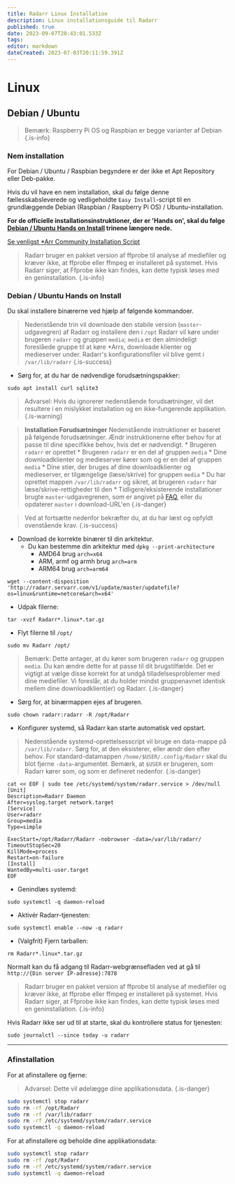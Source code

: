 ```yaml
---
title: Radarr Linux Installation
description: Linux installationsguide til Radarr
published: true
date: 2023-09-07T20:43:01.533Z
tags: 
editor: markdown
dateCreated: 2023-07-03T20:11:59.391Z
---
```


# Linux

## Debian / Ubuntu

> Bemærk: Raspberry Pi OS og Raspbian er begge varianter af Debian {.is-info}

### Nem installation

For Debian / Ubuntu / Raspbian begyndere er der ikke et Apt Repository eller Deb-pakke.

Hvis du vil have en nem installation, skal du følge denne fællesskabsleverede og vedligeholdte `Easy Install`-script til en grundlæggende Debian (Raspbian / Raspberry Pi OS) / Ubuntu-installation.

**For de officielle installationsinstruktioner, der er 'Hands on', skal du følge [Debian / Ubuntu Hands on Install](#debian-ubuntu-hands-on-install) trinene længere nede.**

[Se venligst \*Arr Community Installation Script](/install-script)

> Radarr bruger en pakket version af ffprobe til analyse af mediefiler og kræver ikke, at ffprobe eller ffmpeg er installeret på systemet. Hvis Radarr siger, at Ffprobe ikke kan findes, kan dette typisk løses med en geninstallation.
{.is-info}

### Debian / Ubuntu Hands on Install

Du skal installere binærerne ved hjælp af følgende kommandoer.

> Nedenstående trin vil downloade den stabile version (`master`-udgavegren) af Radarr og installere den i `/opt`
> Radarr vil køre under brugeren `radarr` og gruppen `media`; `media` er den almindeligt foreslåede gruppe til at køre \*Arrs, downloade klienter og medieserver under.
> Radarr's konfigurationsfiler vil blive gemt i `/var/lib/radarr`
{.is-success}

- Sørg for, at du har de nødvendige forudsætningspakker:

```shell
sudo apt install curl sqlite3
```

> Advarsel: Hvis du ignorerer nedenstående forudsætninger, vil det resultere i en mislykket installation og en ikke-fungerende applikation. {.is-warning}

> **Installation Forudsætninger**
> Nedenstående instruktioner er baseret på følgende forudsætninger. Ændr instruktionerne efter behov for at passe til dine specifikke behov, hvis det er nødvendigt.
> \* Brugeren `radarr` er oprettet
> \* Brugeren `radarr` er en del af gruppen `media`
> \* Dine downloadklienter og medieserver kører som og er en del af gruppen `media`
> \* Dine stier, der bruges af dine downloadklienter og medieserver, er tilgængelige (læse/skrive) for gruppen `media`
> \* Du har oprettet mappen `/var/lib/radarr` og sikret, at brugeren `radarr` har læse/skrive-rettigheder til den
> \* Tidligere/eksisterende installationer brugte `master`-udgavegrenen, som er angivet på [FAQ](/radarr/faq), eller du opdaterer `master` i download-URL'en
{.is-danger}

> Ved at fortsætte nedenfor bekræfter du, at du har læst og opfyldt ovenstående krav. {.is-success}

- Download de korrekte binærer til din arkitektur.
  - Du kan bestemme din arkitektur med `dpkg --print-architecture`
    - AMD64 brug `arch=x64`
    - ARM, armf og armh brug `arch=arm`
    - ARM64 brug `arch=arm64`

```shell
wget --content-disposition 'http://radarr.servarr.com/v1/update/master/updatefile?os=linux&runtime=netcore&arch=x64'
```

- Udpak filerne:

```shell
tar -xvzf Radarr*.linux*.tar.gz
```

- Flyt filerne til `/opt/`

```shell
sudo mv Radarr /opt/
```

> Bemærk: Dette antager, at du kører som brugeren `radarr` og gruppen `media`. Du kan ændre dette for at passe til dit brugstilfælde. Det er vigtigt at vælge disse korrekt for at undgå tilladelsesproblemer med dine mediefiler. Vi foreslår, at du holder mindst gruppenavnet identisk mellem dine downloadklient(er) og Radarr.
{.is-danger}

- Sørg for, at binærmappen ejes af brugeren.

```shell  
sudo chown radarr:radarr -R /opt/Radarr
```

- Konfigurer systemd, så Radarr kan starte automatisk ved opstart.

> Nedenstående systemd-oprettelsesscript vil bruge en data-mappe på `/var/lib/radarr`. Sørg for, at den eksisterer, eller ændr den efter behov. For standard-datamappen `/home/$USER/.config/Radarr` skal du blot fjerne `-data`-argumentet. Bemærk, at `$USER` er brugeren, som Radarr kører som, og som er defineret nedenfor.
{.is-danger}

```shell
cat << EOF | sudo tee /etc/systemd/system/radarr.service > /dev/null
[Unit]
Description=Radarr Daemon
After=syslog.target network.target
[Service]
User=radarr
Group=media
Type=simple

ExecStart=/opt/Radarr/Radarr -nobrowser -data=/var/lib/radarr/
TimeoutStopSec=20
KillMode=process
Restart=on-failure
[Install]
WantedBy=multi-user.target
EOF
```

- Genindlæs systemd:

```shell
sudo systemctl -q daemon-reload
```

- Aktivér Radarr-tjenesten:

```shell
sudo systemctl enable --now -q radarr
```

- (Valgfrit) Fjern tarballen:

```shell
rm Radarr*.linux*.tar.gz
```

Normalt kan du få adgang til Radarr-webgrænsefladen ved at gå til `http://{Din server IP-adresse}:7878`

> Radarr bruger en pakket version af ffprobe til analyse af mediefiler og kræver ikke, at ffprobe eller ffmpeg er installeret på systemet. Hvis Radarr siger, at Ffprobe ikke kan findes, kan dette typisk løses med en geninstallation.
{.is-info}

Hvis Radarr ikke ser ud til at starte, skal du kontrollere status for tjenesten:

```shell
sudo journalctl --since today -u radarr
```

---

### Afinstallation

For at afinstallere og fjerne:

> Advarsel: Dette vil ødelægge dine applikationsdata. {.is-danger}

```bash
sudo systemctl stop radarr
sudo rm -rf /opt/Radarr
sudo rm -rf /var/lib/radarr
sudo rm -rf /etc/systemd/system/radarr.service
sudo systemctl -q daemon-reload
```

For at afinstallere og beholde dine applikationsdata:

```bash
sudo systemctl stop radarr
sudo rm -rf /opt/Radarr
sudo rm -rf /etc/systemd/system/radarr.service
sudo systemctl -q daemon-reload
```